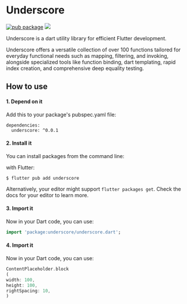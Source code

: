# Underscore

[![pub package](https://img.shields.io/pub/v/shimmer.svg)](https://pub.dartlang.org/packages/shimmer) [![](https://img.shields.io/badge/license-MIT-green)](https://github.com/bitinfinitywebsolutions/underscore/blob/master/LICENSE)

Underscore is a dart utility library for efficient Flutter development.

Underscore offers a versatile collection of over 100 functions tailored for everyday functional
needs such as mapping, filtering, and invoking, alongside specialized tools like function binding,
dart templating, rapid index creation, and comprehensive deep equality testing.

## How to use

#### 1. Depend on it

Add this to your package's pubspec.yaml file:

```
dependencies:
  underscore: ^0.0.1
```

#### 2. Install it

You can install packages from the command line:

with Flutter:

```
$ flutter pub add underscore
```

Alternatively, your editor might support `flutter packages get`. Check the docs for your editor to
learn more.

#### 3. Import it

Now in your Dart code, you can use:

```dart
import 'package:underscore/underscore.dart';
```

#### 4. Import it

Now in your Dart code, you can use:

```dart
ContentPlaceholder.block
(
width: 100,
height: 100,
rightSpacing: 10,
)
```